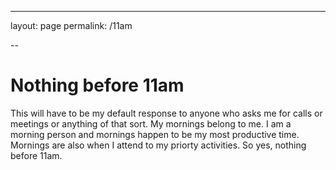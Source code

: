 ---
layout: page
permalink: /11am

--

# Nothing before 11am

This will have to be my default response to anyone who asks me for calls or meetings or anything of that sort. My mornings belong to me. I am a morning person and mornings happen to be my most productive time. Mornings are also when I attend to my priorty activities. So yes, nothing before 11am. 
 